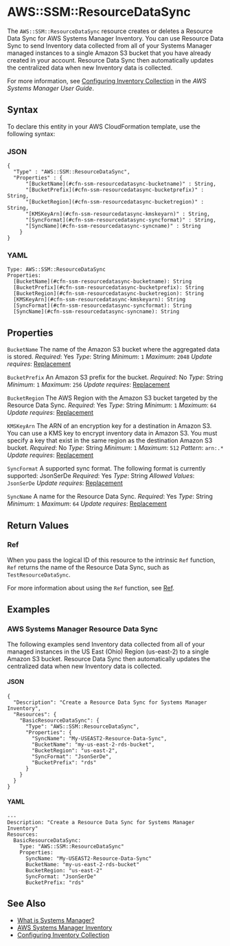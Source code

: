 # AWS::SSM::ResourceDataSync<a name="aws-resource-ssm-resourcedatasync"></a>

The `AWS::SSM::ResourceDataSync` resource creates or deletes a Resource Data Sync for AWS Systems Manager Inventory\. You can use Resource Data Sync to send Inventory data collected from all of your Systems Manager managed instances to a single Amazon S3 bucket that you have already created in your account\. Resource Data Sync then automatically updates the centralized data when new Inventory data is collected\.

For more information, see [Configuring Inventory Collection](https://docs.aws.amazon.com/systems-manager/latest/userguide/sysman-inventory-configuring.html#sysman-inventory-datasync) in the *AWS Systems Manager User Guide*\.

## Syntax<a name="aws-resource-ssm-resourcedatasync-syntax"></a>

To declare this entity in your AWS CloudFormation template, use the following syntax:

### JSON<a name="aws-resource-ssm-resourcedatasync-syntax.json"></a>

```
{
  "Type" : "AWS::SSM::ResourceDataSync",
  "Properties" : {
      "[BucketName](#cfn-ssm-resourcedatasync-bucketname)" : String,
      "[BucketPrefix](#cfn-ssm-resourcedatasync-bucketprefix)" : String,
      "[BucketRegion](#cfn-ssm-resourcedatasync-bucketregion)" : String,
      "[KMSKeyArn](#cfn-ssm-resourcedatasync-kmskeyarn)" : String,
      "[SyncFormat](#cfn-ssm-resourcedatasync-syncformat)" : String,
      "[SyncName](#cfn-ssm-resourcedatasync-syncname)" : String
    }
}
```

### YAML<a name="aws-resource-ssm-resourcedatasync-syntax.yaml"></a>

```
Type: AWS::SSM::ResourceDataSync
Properties:
  [BucketName](#cfn-ssm-resourcedatasync-bucketname): String
  [BucketPrefix](#cfn-ssm-resourcedatasync-bucketprefix): String
  [BucketRegion](#cfn-ssm-resourcedatasync-bucketregion): String
  [KMSKeyArn](#cfn-ssm-resourcedatasync-kmskeyarn): String
  [SyncFormat](#cfn-ssm-resourcedatasync-syncformat): String
  [SyncName](#cfn-ssm-resourcedatasync-syncname): String
```

## Properties<a name="aws-resource-ssm-resourcedatasync-properties"></a>

`BucketName`  <a name="cfn-ssm-resourcedatasync-bucketname"></a>
The name of the Amazon S3 bucket where the aggregated data is stored\.
*Required*: Yes
*Type*: String
*Minimum*: `1`
*Maximum*: `2048`
*Update requires*: [Replacement](https://docs.aws.amazon.com/AWSCloudFormation/latest/UserGuide/using-cfn-updating-stacks-update-behaviors.html#update-replacement)

`BucketPrefix`  <a name="cfn-ssm-resourcedatasync-bucketprefix"></a>
An Amazon S3 prefix for the bucket\.
*Required*: No
*Type*: String
*Minimum*: `1`
*Maximum*: `256`
*Update requires*: [Replacement](https://docs.aws.amazon.com/AWSCloudFormation/latest/UserGuide/using-cfn-updating-stacks-update-behaviors.html#update-replacement)

`BucketRegion`  <a name="cfn-ssm-resourcedatasync-bucketregion"></a>
The AWS Region with the Amazon S3 bucket targeted by the Resource Data Sync\.
*Required*: Yes
*Type*: String
*Minimum*: `1`
*Maximum*: `64`
*Update requires*: [Replacement](https://docs.aws.amazon.com/AWSCloudFormation/latest/UserGuide/using-cfn-updating-stacks-update-behaviors.html#update-replacement)

`KMSKeyArn`  <a name="cfn-ssm-resourcedatasync-kmskeyarn"></a>
The ARN of an encryption key for a destination in Amazon S3\. You can use a KMS key to encrypt inventory data in Amazon S3\. You must specify a key that exist in the same region as the destination Amazon S3 bucket\.
*Required*: No
*Type*: String
*Minimum*: `1`
*Maximum*: `512`
*Pattern*: `arn:.*`
*Update requires*: [Replacement](https://docs.aws.amazon.com/AWSCloudFormation/latest/UserGuide/using-cfn-updating-stacks-update-behaviors.html#update-replacement)

`SyncFormat`  <a name="cfn-ssm-resourcedatasync-syncformat"></a>
A supported sync format\. The following format is currently supported: JsonSerDe
*Required*: Yes
*Type*: String
*Allowed Values*: `JsonSerDe`
*Update requires*: [Replacement](https://docs.aws.amazon.com/AWSCloudFormation/latest/UserGuide/using-cfn-updating-stacks-update-behaviors.html#update-replacement)

`SyncName`  <a name="cfn-ssm-resourcedatasync-syncname"></a>
A name for the Resource Data Sync\.
*Required*: Yes
*Type*: String
*Minimum*: `1`
*Maximum*: `64`
*Update requires*: [Replacement](https://docs.aws.amazon.com/AWSCloudFormation/latest/UserGuide/using-cfn-updating-stacks-update-behaviors.html#update-replacement)

## Return Values<a name="aws-resource-ssm-resourcedatasync-return-values"></a>

### Ref<a name="aws-resource-ssm-resourcedatasync-return-values-ref"></a>

 When you pass the logical ID of this resource to the intrinsic `Ref` function, `Ref` returns the name of the Resource Data Sync, such as `TestResourceDataSync`\.

For more information about using the `Ref` function, see [Ref](https://docs.aws.amazon.com/AWSCloudFormation/latest/UserGuide/intrinsic-function-reference-ref.html)\.

## Examples<a name="aws-resource-ssm-resourcedatasync--examples"></a>

### AWS Systems Manager Resource Data Sync<a name="aws-resource-ssm-resourcedatasync--examples--AWS_Systems_Manager_Resource_Data_Sync"></a>

The following examples send Inventory data collected from all of your managed instances in the US East \(Ohio\) Region \(us\-east\-2\) to a single Amazon S3 bucket\. Resource Data Sync then automatically updates the centralized data when new Inventory data is collected\.

#### JSON<a name="aws-resource-ssm-resourcedatasync--examples--AWS_Systems_Manager_Resource_Data_Sync--json"></a>

```
{
  "Description": "Create a Resource Data Sync for Systems Manager Inventory",
  "Resources": {
    "BasicResourceDataSync": {
      "Type": "AWS::SSM::ResourceDataSync",
      "Properties": {
        "SyncName": "My-USEAST2-Resource-Data-Sync",
        "BucketName": "my-us-east-2-rds-bucket",
        "BucketRegion": "us-east-2",
        "SyncFormat": "JsonSerDe",
        "BucketPrefix": "rds"
      }
    }
  }
}
```

#### YAML<a name="aws-resource-ssm-resourcedatasync--examples--AWS_Systems_Manager_Resource_Data_Sync--yaml"></a>

```
---
Description: "Create a Resource Data Sync for Systems Manager Inventory"
Resources:
  BasicResourceDataSync:
    Type: "AWS::SSM::ResourceDataSync"
    Properties:
      SyncName: "My-USEAST2-Resource-Data-Sync"
      BucketName: "my-us-east-2-rds-bucket"
      BucketRegion: "us-east-2"
      SyncFormat: "JsonSerDe"
      BucketPrefix: "rds"
```

## See Also<a name="aws-resource-ssm-resourcedatasync--seealso"></a>
+  [What is Systems Manager?](https://docs.aws.amazon.com/systems-manager/latest/userguide/what-is-systems-manager.html)
+  [AWS Systems Manager Inventory](https://docs.aws.amazon.com/systems-manager/latest/userguide/systems-manager-inventory.html)
+  [Configuring Inventory Collection](https://docs.aws.amazon.com/systems-manager/latest/userguide/sysman-inventory-configuring.html)
